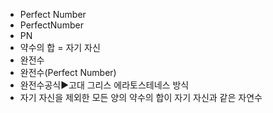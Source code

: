 ﻿
- Perfect Number
- PerfectNumber
- PN
- 약수의 합 = 자기 자신
- 완전수
- 완전수(Perfect Number)
- 완전수공식▶️고대 그리스 에라토스테네스 방식
- 자기 자신을 제외한 모든 양의 약수의 합이 자기 자신과 같은 자연수

